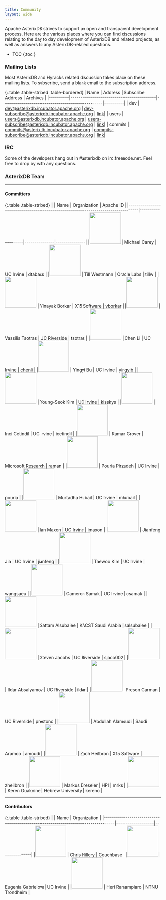 ```yaml
---
title: Community
layout: wide
---
```


Apache AsterixDB strives to support an open and transparent development process. Here are the various places where you can find discussions relating to the day to day development of AsterixDB and related projects, as well as answers to any AsterixDB-related questions.

* TOC
{:toc }

### Mailing Lists
Most AsterixDB and Hyracks related discussion takes place on these mailing lists. To subscribe, send a blank email to the subscription address.

{:.table .table-striped .table-bordered}
| Name     | Address                                   | Subscribe Address                                | Archives |
|----------|-------------------------------------------|--------------------------------------------------|----------|
| dev      | dev@asterixdb.incubator.apache.org        | dev-subscribe@asterixdb.incubator.apache.org     | [link](https://mail-archives.apache.org/mod_mbox/incubator-asterixdb-dev/)|
| users    | users@asterixdb.incubator.apache.org      | users-subscribe@asterixdb.incubator.apache.org   | [link](https://mail-archives.apache.org/mod_mbox/incubator-asterixdb-users/)|
| commits  | commits@asterixdb.incubator.apache.org    | commits-subscribe@asterixdb.incubator.apache.org | [link](https://mail-archives.apache.org/mod_mbox/incubator-asterixdb-commits/)|

### IRC

Some of the developers hang out in #asterixdb on irc.freenode.net. Feel free to drop by with any questions.


### AsterixDB Team

<hr />

#### Committers

{:.table .table-striped}
|                                                                                   | Name              | Organization  | Apache ID     |
|-----------------------------------------------------------------------------------|-------------------|---------------|---------------|
|<img src="{{ site.url }}/img/team/michael_carey.jpg" width="100" height="100">     | Michael Carey     | UC Irvine     | dtabass       |
|<img src="{{ site.url }}/img/team/till_westmann.jpg"  width="100" height="100">    | Till Westmann     | Oracle Labs   | tillw         |
|<img src="{{ site.url }}/img/team/vinayak_borkar.jpg"  width="100" height="100">   | Vinayak Borkar    | X15 Software  | vborkar       |
|<img src="{{ site.url }}/img/team/vassilis_tsotras.jpg" width="100" height="100">  | Vassilis Tsotras  | UC Riverside  | tsotras       |
|<img src="{{ site.url }}/img/team/chen_li.jpg"  width="100" height="100">          | Chen Li           | UC Irvine     | chenli        |
|<img src="{{ site.url }}/img/team/yingyi_bu.jpg" width="100" height="100">         | Yingyi Bu         | UC Irvine     | yingyib       |
|<img src="{{ site.url }}/img/team/young_seok_kim.jpg" width="100" height="100">    | Young-Seok Kim    | UC Irvine     | kisskys       |
|<img src="{{ site.url }}/img/team/inci_cetindil.jpg" width="100" height="100">     | Inci Cetindil     | UC Irvine     | icetindil     |
|<img src="{{ site.url }}/img/team/raman_grover.jpg" width="100" height="100">      | Raman Grover      | Microsoft Research     | raman         |
|<img src="{{ site.url }}/img/team/pouria_pirzadeh.jpg" width="100" height="100">   | Pouria Pirzadeh   | UC Irvine     | pouria        |
|<img src="{{ site.url }}/img/team/murtadha_hubail.jpg" width="100" height="100">   | Murtadha Hubail   | UC Irvine     | mhubail       |
|<img src="{{ site.url }}/img/team/ian_maxon.jpg" width="100" height="100">         | Ian Maxon         | UC Irvine     | imaxon        |
|<img src="{{ site.url }}/img/team/jianfeng_jia.jpg"  width="100" height="100">     | Jianfeng Jia      | UC Irvine     | jianfeng      |
|<img src="{{ site.url }}/img/team/taewoo_kim.jpg"  width="100" height="100">       | Taewoo Kim        | UC Irvine     | wangsaeu      |
|<img src="{{ site.url }}/img/team/anonymous.jpg"     width="100" height="100">     | Cameron Samak     | UC Irvine     | csamak        |
|<img src="{{ site.url }}/img/team/sattam_alsubaiee.png" width="100" height="100">  | Sattam Alsubaiee  | KACST Saudi Arabia         | salsubaiee    |
|<img src="{{ site.url }}/img/team/steven_jacobs.jpg" width="100" height="100">     | Steven Jacobs     | UC Riverside  | sjaco002      |
|<img src="{{ site.url }}/img/team/ildar_absalyamov.jpg" width="100" height="100">  | Ildar Absalyamov  | UC Riverside  | ildar         |
|<img src="{{ site.url }}/img/team/anonymous.jpg" width="100" height="100">         | Preson Carman     | UC Riverside  | prestonc      |
|<img src="{{ site.url }}/img/team/abdullah_alamoudi.jpg" width="100" height="100"> | Abdullah Alamoudi | Saudi Aramco  | amoudi        |
|<img src="{{ site.url }}/img/team/zachary_heilbron.jpg"  width="100" height="100"> | Zach Heilbron     | X15 Software  | zheilbron     |
|<img src="{{ site.url }}/img/team/anonymous.jpg"  width="100" height="100">        | Markus Dreseler   | HPI           | mrks          |
|<img src="{{ site.url }}/img/team/keren_ouaknine.jpg"  width="100" height="100">   | Keren Ouaknine    | Hebrew University  | kereno        |


<hr/>

#### Contributors

{:.table .table-striped}
|                                                                                   | Name              | Organization  |
|-----------------------------------------------------------------------------------|-------------------|---------------|
|<img src="{{ site.url }}/img/team/chris_hillery.jpg" width="100" height="100">     | Chris Hillery     | Couchbase     |
|<img src="{{ site.url }}/img/team/eugenia_gabrielova.jpg" width="100" height="100">| Eugenia Gabrielova| UC Irvine     |
|<img src="{{ site.url }}/img/team/heri_ramampiaro.jpg" width="100" height="100">   | Heri Ramampiaro   | NTNU Trondheim     |
